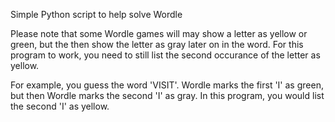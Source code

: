 Simple Python script to help solve Wordle

Please note that some Wordle games will may show a letter as yellow or green,
but the then show the letter as gray later on in the word. For this program to
work, you need to still list the second occurance of the letter as yellow.

For example, you guess the word 'VISIT'. Wordle marks the first 'I' as green,
but then Wordle marks the second 'I' as gray. In this program, you would list
the second 'I' as yellow.
